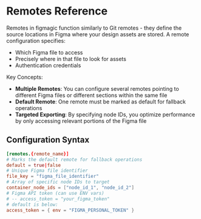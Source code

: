 # Remotes Reference

Remotes in figmagic function similarly to Git remotes - they define the source locations in Figma where your design assets are stored. A remote configuration specifies:
- Which Figma file to access
- Precisely where in that file to look for assets
- Authentication credentials

Key Concepts:
- **Multiple Remotes**: You can configure several remotes pointing to different Figma files or different sections within the same file
- **Default Remote**: One remote must be marked as default for fallback operations
- **Targeted Exporting**: By specifying node IDs, you optimize performance by only accessing relevant portions of the Figma file


## Configuration Syntax

```toml
[remotes.{remote_name}]
# Marks the default remote for fallback operations
default = true|false
# Unique Figma file identifier
file_key = "figma_file_identifier"
# Array of specific node IDs to target
container_node_ids = ["node_id_1", "node_id_2"]
# Figma API token (can use ENV vars)
# -- access_token = "your_figma_token"
# default is below:
access_token = { env = "FIGMA_PERSONAL_TOKEN" }
```
